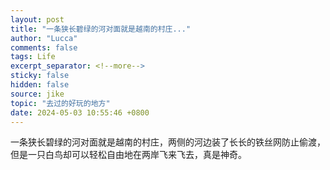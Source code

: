 ```yaml
---
layout: post
title: "一条狭长碧绿的河对面就是越南的村庄..."
author: "Lucca"
comments: false
tags: Life
excerpt_separator: <!--more-->
sticky: false
hidden: false
source: jike
topic: "去过的好玩的地方"
date: 2024-05-03 10:55:46 +0800
---
```


一条狭长碧绿的河对面就是越南的村庄，两侧的河边装了长长的铁丝网防止偷渡，但是一只白鸟却可以轻松自由地在两岸飞来飞去，真是神奇。

<!--more-->
